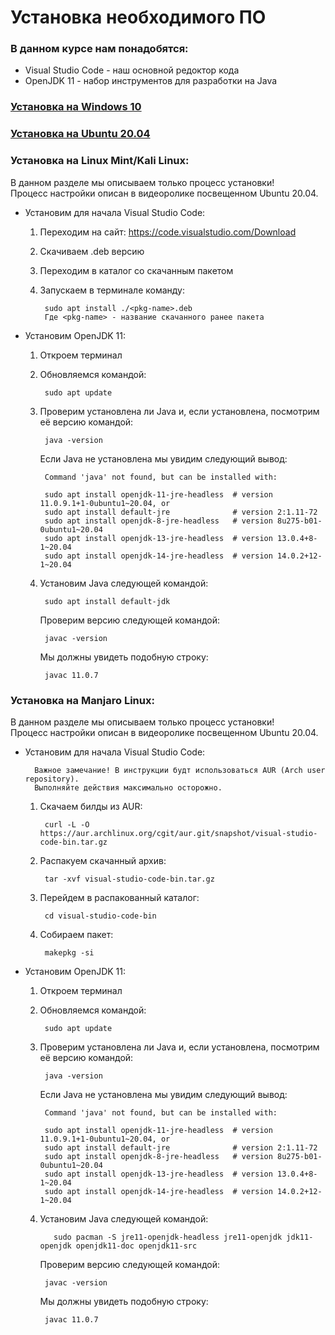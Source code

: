 # Установка необходимого ПО

### В данном курсе нам понадобятся:
* Visual Studio Code - наш основной редоктор кода
* OpenJDK 11 - набор инструментов для разработки на Java

### [Установка на Windows 10](https://www.youtube.com/)
### [Установка на Ubuntu 20.04](https://www.youtube.com/)
### Установка на Linux Mint/Kali Linux:

В данном разделе мы описываем только процесс установки! \
Процесс настройки описан в видеоролике посвещенном Ubuntu 20.04.

* Установим для начала Visual Studio Code:
    1. Переходим на сайт: https://code.visualstudio.com/Download
    2. Скачиваем .deb версию 
    3. Переходим в каталог со скачанным пакетом
    4. Запускаем в терминале команду:
       
            sudo apt install ./<pkg-name>.deb
            Где <pkg-name> - название скачанного ранее пакета
    
* Установим OpenJDK 11:
    1. Откроем терминал
    2. Обновляемся командой:
       
            sudo apt update
    3. Проверим установлена ли Java и, если установлена, посмотрим её версию командой:
    
            java -version
        Если Java не установлена мы увидим следующий вывод:
            
            Command 'java' not found, but can be installed with:

            sudo apt install openjdk-11-jre-headless  # version 11.0.9.1+1-0ubuntu1~20.04, or
            sudo apt install default-jre              # version 2:1.11-72
            sudo apt install openjdk-8-jre-headless   # version 8u275-b01-0ubuntu1~20.04
            sudo apt install openjdk-13-jre-headless  # version 13.0.4+8-1~20.04
            sudo apt install openjdk-14-jre-headless  # version 14.0.2+12-1~20.04

    4. Установим Java следующей командой:
    
            sudo apt install default-jdk
        Проверим версию следующей командой:
       
            javac -version
        Мы должны увидеть подобную строку:
            
            javac 11.0.7
    
### Установка на Manjaro Linux:

В данном разделе мы описываем только процесс установки! \
Процесс настройки описан в видеоролике посвещенном Ubuntu 20.04.

* Установим для начала Visual Studio Code:
  
        Важное замечание! В инструкции будт использоваться AUR (Arch user repository).
        Выполняйте действия максимально осторожно.
    1. Скачаем билды из AUR:
    
            curl -L -O https://aur.archlinux.org/cgit/aur.git/snapshot/visual-studio-code-bin.tar.gz
    2. Распакуем скачанный архив:
       
            tar -xvf visual-studio-code-bin.tar.gz
    3. Перейдем в распакованный каталог:
       
            cd visual-studio-code-bin
    4. Собираем пакет:
    
            makepkg -si
    
* Установим OpenJDK 11:
    1. Откроем терминал
    2. Обновляемся командой:

            sudo apt update
    3. Проверим установлена ли Java и, если установлена, посмотрим её версию командой:

            java -version
       Если Java не установлена мы увидим следующий вывод:

            Command 'java' not found, but can be installed with:

            sudo apt install openjdk-11-jre-headless  # version 11.0.9.1+1-0ubuntu1~20.04, or
            sudo apt install default-jre              # version 2:1.11-72
            sudo apt install openjdk-8-jre-headless   # version 8u275-b01-0ubuntu1~20.04
            sudo apt install openjdk-13-jre-headless  # version 13.0.4+8-1~20.04
            sudo apt install openjdk-14-jre-headless  # version 14.0.2+12-1~20.04
  4. Установим Java следующей командой:
     
            sudo pacman -S jre11-openjdk-headless jre11-openjdk jdk11-openjdk openjdk11-doc openjdk11-src

     Проверим версию следующей командой:

          javac -version
     Мы должны увидеть подобную строку:

          javac 11.0.7